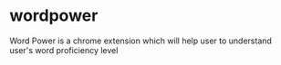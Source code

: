 # wordpower
Word Power is a chrome extension which will help user to understand user's word proficiency level
